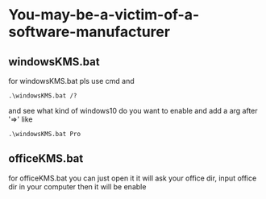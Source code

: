 # You-may-be-a-victim-of-a-software-manufacturer

## windowsKMS.bat
for windowsKMS.bat pls use cmd and 
``` batch
.\windowsKMS.bat /?
```
and see what kind of windows10 do you want to enable and add a arg after '=>' like
``` batch
.\windowsKMS.bat Pro
```

## officeKMS.bat
for officeKMS.bat you can just open it it will ask your office dir, input office dir in your computer then it will be enable
